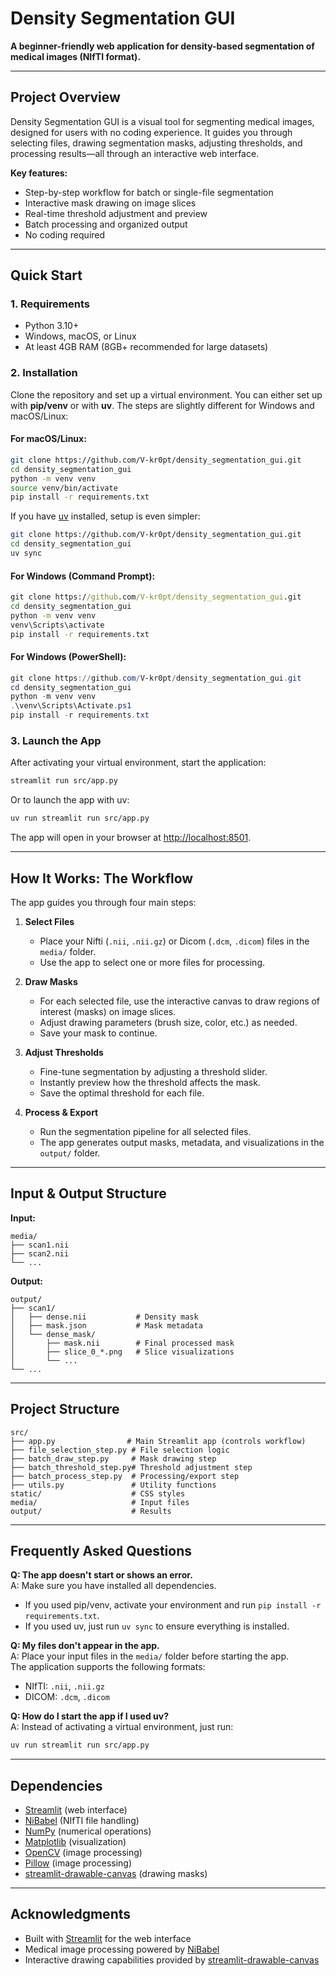 
# Density Segmentation GUI

**A beginner-friendly web application for density-based segmentation of medical images (NIfTI format).**

---

## Project Overview

Density Segmentation GUI is a visual tool for segmenting medical images, designed for users with no coding experience. It guides you through selecting files, drawing segmentation masks, adjusting thresholds, and processing results—all through an interactive web interface.

**Key features:**
- Step-by-step workflow for batch or single-file segmentation
- Interactive mask drawing on image slices
- Real-time threshold adjustment and preview
- Batch processing and organized output
- No coding required

---

## Quick Start

### 1. Requirements
- Python 3.10+
- Windows, macOS, or Linux
- At least 4GB RAM (8GB+ recommended for large datasets)


### 2. Installation
Clone the repository and set up a virtual environment. You can either set up with **pip/venv** or with **uv**.
The steps are slightly different for Windows and macOS/Linux:

#### **For macOS/Linux:**
```bash
git clone https://github.com/V-kr0pt/density_segmentation_gui.git
cd density_segmentation_gui
python -m venv venv
source venv/bin/activate
pip install -r requirements.txt
```

If you have [uv](https://docs.astral.sh/uv/) installed, setup is even simpler:
```bash
git clone https://github.com/V-kr0pt/density_segmentation_gui.git
cd density_segmentation_gui
uv sync
```
#### **For Windows (Command Prompt):**
```cmd
git clone https://github.com/V-kr0pt/density_segmentation_gui.git
cd density_segmentation_gui
python -m venv venv
venv\Scripts\activate
pip install -r requirements.txt
```

#### **For Windows (PowerShell):**
```powershell
git clone https://github.com/V-kr0pt/density_segmentation_gui.git
cd density_segmentation_gui
python -m venv venv
.\venv\Scripts\Activate.ps1
pip install -r requirements.txt
```

### 3. Launch the App

After activating your virtual environment, start the application:

```bash
streamlit run src/app.py
```

Or to launch the app with uv:
```bash
uv run streamlit run src/app.py
```

The app will open in your browser at [http://localhost:8501](http://localhost:8501).

---

## How It Works: The Workflow

The app guides you through four main steps:

1. **Select Files**
	- Place your Nifti (`.nii`, `.nii.gz`) or Dicom (`.dcm`, `.dicom`) files in the `media/` folder.
	- Use the app to select one or more files for processing.

2. **Draw Masks**
	- For each selected file, use the interactive canvas to draw regions of interest (masks) on image slices.
	- Adjust drawing parameters (brush size, color, etc.) as needed.
	- Save your mask to continue.

3. **Adjust Thresholds**
	- Fine-tune segmentation by adjusting a threshold slider.
	- Instantly preview how the threshold affects the mask.
	- Save the optimal threshold for each file.

4. **Process & Export**
	- Run the segmentation pipeline for all selected files.
	- The app generates output masks, metadata, and visualizations in the `output/` folder.

---

## Input & Output Structure

**Input:**
```
media/
├── scan1.nii
├── scan2.nii
└── ...
```

**Output:**
```
output/
├── scan1/
│   ├── dense.nii           # Density mask
│   ├── mask.json           # Mask metadata
│   └── dense_mask/
│       ├── mask.nii        # Final processed mask
│       ├── slice_0_*.png   # Slice visualizations
│       └── ...
└── ...
```

---

## Project Structure

```
src/
├── app.py                # Main Streamlit app (controls workflow)
├── file_selection_step.py # File selection logic
├── batch_draw_step.py     # Mask drawing step
├── batch_threshold_step.py# Threshold adjustment step
├── batch_process_step.py  # Processing/export step
├── utils.py               # Utility functions
static/                    # CSS styles
media/                     # Input files
output/                    # Results
```

---

## Frequently Asked Questions

**Q: The app doesn't start or shows an error.**  
A: Make sure you have installed all dependencies.  
- If you used pip/venv, activate your environment and run `pip install -r requirements.txt`.  
- If you used uv, just run `uv sync` to ensure everything is installed.

**Q: My files don't appear in the app.**  
A: Place your input files in the `media/` folder before starting the app.  
The application supports the following formats:
- NIfTI: `.nii`, `.nii.gz`  
- DICOM: `.dcm`, `.dicom`

**Q: How do I start the app if I used uv?**  
A: Instead of activating a virtual environment, just run:  
```bash
uv run streamlit run src/app.py
```

---

## Dependencies

- [Streamlit](https://streamlit.io/) (web interface)
- [NiBabel](https://nipy.org/nibabel/) (NIfTI file handling)
- [NumPy](https://numpy.org/) (numerical operations)
- [Matplotlib](https://matplotlib.org/) (visualization)
- [OpenCV](https://opencv.org/) (image processing)
- [Pillow](https://python-pillow.org/) (image processing)
- [streamlit-drawable-canvas](https://github.com/andfanilo/streamlit-drawable-canvas) (drawing masks)

---

## Acknowledgments

- Built with [Streamlit](https://streamlit.io/) for the web interface
- Medical image processing powered by [NiBabel](https://nipy.org/nibabel/)
- Interactive drawing capabilities provided by [streamlit-drawable-canvas](https://github.com/andfanilo/streamlit-drawable-canvas)